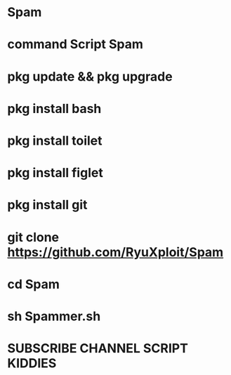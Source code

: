 # Spam
# command Script Spam
# pkg update && pkg upgrade
# pkg install bash
# pkg install toilet
# pkg install figlet
# pkg install git
# git clone https://github.com/RyuXploit/Spam
# cd Spam
# sh Spammer.sh

# SUBSCRIBE CHANNEL SCRIPT KIDDIES
